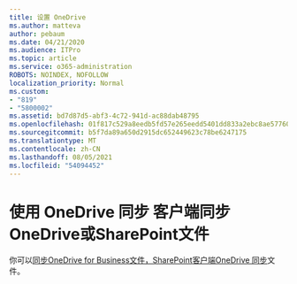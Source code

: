 ```yaml
---
title: 设置 OneDrive
ms.author: matteva
author: pebaum
ms.date: 04/21/2020
ms.audience: ITPro
ms.topic: article
ms.service: o365-administration
ROBOTS: NOINDEX, NOFOLLOW
localization_priority: Normal
ms.custom:
- "819"
- "5800002"
ms.assetid: bd7d87d5-abf3-4c72-941d-ac88dab48795
ms.openlocfilehash: 01f817c529a8eedb5fd57e265eedd5401dd833a2ebc8ae57760754264425fd96
ms.sourcegitcommit: b5f7da89a650d2915dc652449623c78be6247175
ms.translationtype: MT
ms.contentlocale: zh-CN
ms.lasthandoff: 08/05/2021
ms.locfileid: "54094452"
---
```

# <a name="use-the-onedrive-sync-client-to-sync-onedrive-or-sharepoint-files"></a>使用 OneDrive 同步 客户端同步OneDrive或SharePoint文件

你可以[同步OneDrive for Business文件，SharePoint](https://go.microsoft.com/fwlink/?linkid=533375)[客户端OneDrive 同步](https://go.microsoft.com/fwlink/?linkid=871666)文件。
  